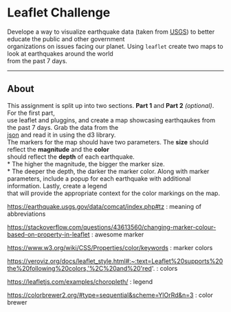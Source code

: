 # Leaflet Challenge

Develope a way to visualize earthquake data (taken from [USGS](https://earthquake.usgs.gov/earthquakes/feed/v1.0/geojson.php)) to better educate the public and other government  
organizations on issues facing our planet. Using `leaflet` create two maps to look at earthquakes around the world  
from the past 7 days. 

---

## About 

This assignment is split up into two sections. **Part 1** and **Part 2** *(optional)*. For the first part,  
use leaflet and pluggins, and create a map showcasing earthqaukes from the past 7 days. Grab the data from the  
[json](https://earthquake.usgs.gov/earthquakes/feed/v1.0/summary/all_day.geojson) and read it in using the d3 library.   
The markers for the map should have two parameters. The **size** should reflect the **magnitude** and the **color**  
should reflect the **depth** of each earthquake.  
      * The higher the magnitude, the bigger the marker size.  
      * The deeper the depth, the darker the marker color. 
Along with marker parameters, include a popup for each earthquake with additional information. Lastly, create a legend  
that will provide the appropriate context for the color markings on the map. 







https://earthquake.usgs.gov/data/comcat/index.php#tz : meaning of abbreviations

https://stackoverflow.com/questions/43613560/changing-marker-colour-based-on-property-in-leaflet : awesome marker

https://www.w3.org/wiki/CSS/Properties/color/keywords : marker colors

https://veroviz.org/docs/leaflet_style.html#:~:text=Leaflet%20supports%20the%20following%20colors,'%2C%20and%20'red'. : colors

https://leafletjs.com/examples/choropleth/ : legend

https://colorbrewer2.org/#type=sequential&scheme=YlOrRd&n=3 : color brewer

